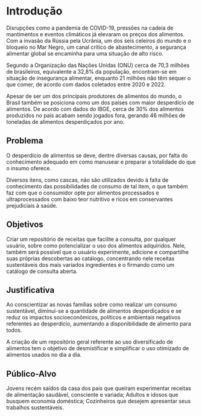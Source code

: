 # Introdução
Disrupções como a pandemia de COVID-19, pressões na cadeia de mantimentos e eventos climáticos já elevaram os preços dos alimentos. Com a invasão da Rússia pela Ucrânia, um dos seis celeiros do mundo e o bloqueio no Mar Negro, um canal crítico de abastecimento, a segurança alimentar global se encaminha para uma situação de alto risco.

Segundo a Organização das Nações Unidas (ONU) cerca de 70,3 milhões de brasileiros, equivalente a 32,8% da população, encontram-se em situação de insegurança alimentar, enquanto 21 milhões não têm sequer o que comer, de acordo com dados coletados entre 2020 e 2022.

Apesar de ser um dos principais produtores de alimentos do mundo, o Brasil também se posiciona como um dos países com maior desperdício de alimentos. De acordo com dados do IBGE, cerca de 30% dos alimentos produzidos no país acabam sendo jogados fora, gerando 46 milhões de toneladas de alimentos desperdiçados por ano.

## Problema
O desperdício de alimentos se deve, dentre diversas causas, por falta do conhecimento adequado em como manusear e preparar a totalidade do que o insumo oferece.

Diversos itens, como cascas, não são utilizados devido à falta de conhecimento das possibilidades de consumo de tal item, o que também faz com que o consumidor opte por alimentos processados e ultraprocessados com baixo teor nutritivo e ricos em conservantes prejudiciais à saúde. 

## Objetivos
Criar um repositório de receitas que facilite a consulta, por qualquer usuário, sobre como potencializar o uso dos alimentos adquiridos. Nele, também será possível que o usuário experimente, adicione e compartilhe suas próprias descobertas ao catálogo, concentrando nele receitas sustentáveis dos mais variados ingredientes e o firmando como um catálogo de consulta aberta.

## Justificativa
Ao conscientizar as novas famílias sobre como realizar um consumo sustentável, diminui-se a quantidade de alimentos desperdiçados e se reduz os impactos socioeconômicos, políticos e ambientais negativos referentes ao desperdício, aumentando a disponibilidade de alimento para todos. 

A criação de um repositório geral referente ao uso diversificado de alimentos tem o objetivo de desmistificar e simplificar o uso otimizado de alimentos usados no dia a dia. 

## Público-Alvo
Jovens recém saídos da casa dos pais que queiram experimentar receitas de alimentação saudável, consciente e variada;
Adultos e idosos que busquem economia doméstica;
Cozinheiros que desejem apresentar seus trabalhos sustentáveis.
